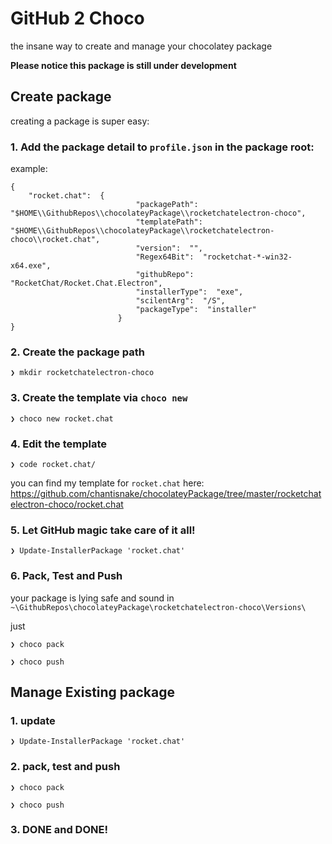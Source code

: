 # GitHub 2 Choco

the insane way to create and manage your chocolatey package

**Please notice this package is still under development**

## Create package

creating a package is super easy:

### 1. Add the package detail to `profile.json` in the package root:

example:

```
{
    "rocket.chat":  {
                            "packagePath":  "$HOME\\GithubRepos\\chocolateyPackage\\rocketchatelectron-choco",
                            "templatePath":  "$HOME\\GithubRepos\\chocolateyPackage\\rocketchatelectron-choco\\rocket.chat",
                            "version":  "",
                            "Regex64Bit":  "rocketchat-*-win32-x64.exe",
                            "githubRepo":  "RocketChat/Rocket.Chat.Electron",
                            "installerType":  "exe",
                            "scilentArg":  "/S",
                            "packageType":  "installer"
                        }
}
```


### 2. Create the package path

```
❯ mkdir rocketchatelectron-choco
```

### 3. Create the template via `choco new`

```
❯ choco new rocket.chat
```


### 4. Edit the template

```
❯ code rocket.chat/
```

you can find my template for `rocket.chat` here: https://github.com/chantisnake/chocolateyPackage/tree/master/rocketchatelectron-choco/rocket.chat


### 5. Let GitHub magic take care of it all!

```
❯ Update-InstallerPackage 'rocket.chat'
```

### 6. Pack, Test and Push

your package is lying safe and sound in `~\GithubRepos\chocolateyPackage\rocketchatelectron-choco\Versions\`

just 
```
❯ choco pack

❯ choco push
```


## Manage Existing package

### 1. update

```
❯ Update-InstallerPackage 'rocket.chat'
```

### 2. pack, test and push

```
❯ choco pack

❯ choco push
```

### 3. DONE and DONE!
